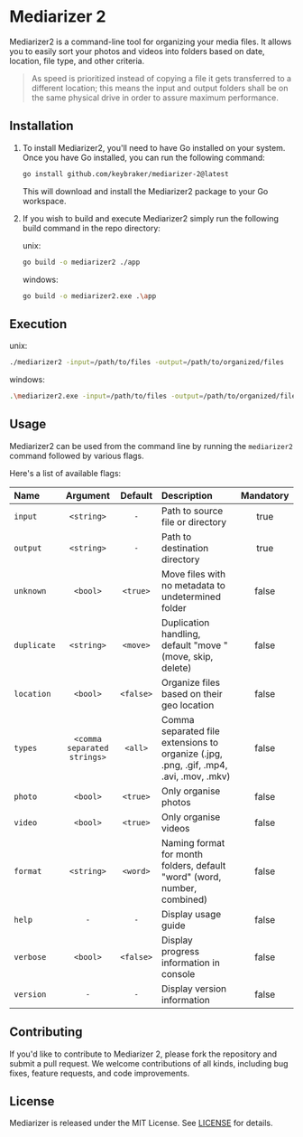 # Mediarizer 2

Mediarizer2 is a command-line tool for organizing your media files.
It allows you to easily sort your photos and videos into folders based on date, location, file type, and other criteria.

> As speed is prioritized instead of copying a file it gets transferred to a different location; this means the input and output folders shall be on the same physical drive in order to assure maximum performance.

## Installation

1. To install Mediarizer2, you'll need to have Go installed on your system.
Once you have Go installed, you can run the following command:

    ```bash
    go install github.com/keybraker/mediarizer-2@latest
    ```

    This will download and install the Mediarizer2 package to your Go workspace.

1. If you wish to build and execute Mediarizer2 simply run the following build command in the repo directory:

    unix:

    ```bash
    go build -o mediarizer2 ./app
    ```

    windows:

    ```bash
    go build -o mediarizer2.exe .\app
    ```

## Execution

unix:

```bash
./mediarizer2 -input=/path/to/files -output=/path/to/organized/files
```

windows:

```bash
.\mediarizer2.exe -input=/path/to/files -output=/path/to/organized/files
```

## Usage

Mediarizer2 can be used from the command line by running the `mediarizer2` command followed by various flags.

Here's a list of available flags:

| Name         |          Argument           |  Default  | Description                                                                            | Mandatory |
| :----------- | :-------------------------: | :-------: | :------------------------------------------------------------------------------------- | :-------: |
| `input`      |          `<string>`         |    `-`    | Path to source file or directory                                                       |   true    |
| `output`     |          `<string>`         |    `-`    | Path to destination directory                                                          |   true    |
| `unknown`    |          `<bool>`           | `<true>`  | Move files with no metadata to undetermined folder                                     |   false   |
| `duplicate`  |         `<string>`          | `<move>`  | Duplication handling, default "move " (move, skip, delete)                             |   false   |
| `location`   |          `<bool>`           | `<false>` | Organize files based on their geo location                                             |   false   |
| `types`      | `<comma separated strings>` |  `<all>`  | Comma separated file extensions to organize (.jpg, .png, .gif, .mp4, .avi, .mov, .mkv) |   false   |
| `photo`      |          `<bool>`           | `<true>`  | Only organise photos                                                                   |   false   |
| `video`      |          `<bool>`           | `<true>`  | Only organise videos                                                                   |   false   |
| `format`     |         `<string>`          | `<word>`  | Naming format for month folders, default "word" (word, number, combined)               |   false   |
| `help`       |             `-`             |    `-`    | Display usage guide                                                                    |   false   |
| `verbose`    |          `<bool>`           | `<false>` | Display progress information in console                                                |   false   |
| `version`    |             `-`             |    `-`    | Display version information                                                            |   false   |

## Contributing

If you'd like to contribute to Mediarizer 2, please fork the repository and submit a pull request. We welcome contributions of all kinds, including bug fixes, feature requests, and code improvements.

## License

Mediarizer is released under the MIT License. See [LICENSE](https://github.com/mediarizer/docs/LICENSE) for details.
